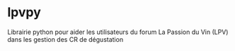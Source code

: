 # lpvpy
Librairie python pour aider les utilisateurs du forum La Passion du Vin (LPV) dans les gestion des CR de dégustation
